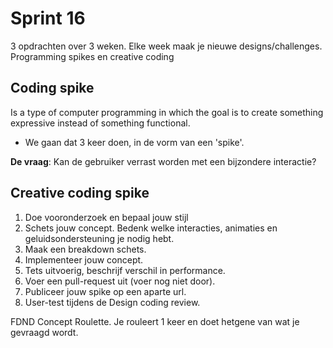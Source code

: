 # Sprint 16
3 opdrachten over 3 weken. Elke week maak je nieuwe designs/challenges. 
Programming spikes en creative coding

## Coding spike
Is a type of computer programming in which the goal is to create something expressive instead of something functional.
- We gaan dat 3 keer doen, in de vorm van een 'spike'. 

**De vraag**: Kan de gebruiker verrast worden met een bijzondere interactie?

## Creative coding spike
1. Doe vooronderzoek en bepaal jouw stijl
2. Schets jouw concept. Bedenk welke interacties, animaties en geluidsondersteuning je nodig hebt. 
3. Maak een breakdown schets.
4. Implementeer jouw concept. 
5. Tets uitvoerig, beschrijf verschil in performance. 
6. Voer een pull-request uit (voer nog niet door). 
7. Publiceer jouw spike op een aparte url. 
8. User-test tijdens de Design coding review. 

FDND Concept Roulette. Je rouleert 1 keer en doet hetgene van wat je gevraagd wordt. 


